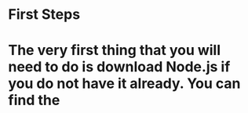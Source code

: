 <h1>First Steps<h1>
  <p>The very first thing that you will need to do is download Node.js if you do not have it already. You can find the 
  </p>
